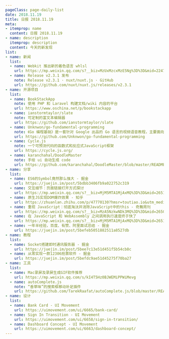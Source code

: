 ```yaml
---
pageClass: page-daily-list
date: 2018.11.19
title: 日报 2018.11.19
meta:
- itemprop: name
  content: 日报 2018.11.19
- name: description
  itemprop: description
  content: 今天的新发现
list:
- name: 新闻
  list:
  - name: Webkit 推出新的着色语言 whlsl
    url: https://mp.weixin.qq.com/s?__biz=MzUxMzcxMzE5Ng%3D%3D&mid=2247489907&idx=1&sn=98a43483a29f6a68247aaf52f47dce15#wechat_redirec
  - name: Release v2.3.1 发布
    note: Release v2.3.1 · nuxt/nuxt.js · GitHub
    url: https://github.com/nuxt/nuxt.js/releases/v2.3.1
- name: 开源项目
  list:
  - name: BookStackApp
    note: 使用 PHP 和 Laravel 构建文档/wiki 内容的平台
    url: https://www.oschina.net/p/bookstackapp
  - name: ianstormtaylor/slate
    note: 可定制的富文本编辑器
    url: https://github.com/ianstormtaylor/slate
  - name: Unknwon/go-fundamental-programming
    note: 《Go 编程基础》是一套针对 Google 出品的 Go 语言的视频语音教程，主要面向新手级别的学习者。
    url: https://github.com/Unknwon/go-fundamental-programming
  - name: Cycle.js
    note: 一个可预测代码的函数式和反应式JavaScript框架
    url: https://cycle.js.org/
  - name: karanchahal/DoodleMaster
    note: 手绘 ui 自动生成 code
    url: https://github.com/karanchahal/DoodleMaster/blob/master/README.md
- name: 分享
  list:
  - name: ES6的Symbol竟然那么强大 - 掘金
    url: https://juejin.im/post/5bdbb3406fb9a022752c319
  - name: 交互细节：页面链接打开方式探讨
    url: https://mp.weixin.qq.com/s?__biz=MjM5MTA1MjAxMQ%3D%3D&mid=2651230408&idx=1&sn=163ca23d1efbbca5868db951cdb4c6e0#wechat_redirec
  - name: 原生JS实现DOM爆炸效果 - 知乎
    url: https://zhuanlan.zhihu.com/p/47770130?hmsr=toutiao.io&utm_medium=toutiao.io&utm_source=toutiao.io
  - name: 重视 JavaScript：彻底淘汰并消除JavaScript中的this - 奇舞周刊
    url: https://mp.weixin.qq.com/s?__biz=MzA5NzkwNDk3MQ%3D%3D&mid=2650588536&idx=1&sn=b7c39f9002dd7fe9bf535f702e8825c3#wechat_redirec
  - name: 在 JavaScript 和 WebAssembly 之间调用执行速度终于快了
    url: https://mp.weixin.qq.com/s?__biz=MjM5MTA1MjAxMQ%3D%3D&mid=2651230417&idx=1&sn=6c06e61a9793fe561c2dd5962eb9c051#wechat_redirec
  - name: 一年半经验，百度、有赞、阿里面试总结 - 掘金
    url: https://juejin.im/post/5befeb5051882511a8527db
- name: 教程
  list:
  - name: Socket搭建即时通讯服务器 - 掘金
    url: https://juejin.im/post/5bee7c13e51d451f5b54cb8c
  - name: 从零实现一款12306抢票软件 - 掘金
    url: https://juejin.im/post/5befdc9ae51d45275f70ba27
- name: 工具
  list:
  - name: Mac录屏及录屏生成GIF软件推荐
    url: https://mp.weixin.qq.com/s/kI4T5Hz0BJWEMiPPWiMevg
  - name: autoComplete.js
    note: “香草味”的搜索框移动补足插件
    url: https://github.com/TarekRaafat/autoComplete.js/blob/master/README.md
- name: 设计
  list:
  - name: Bank Card - UI Movement
    url: https://uimovement.com/ui/6665/bank-card/
  - name: Sign In Transition - UI Movement
    url: https://uimovement.com/ui/6658/sign-in-transition/
  - name: Dashboard Concept - UI Movement
    url: https://uimovement.com/ui/6663/dashboard-concept/
---
```


<daily-list v-bind="$page.frontmatter"/>